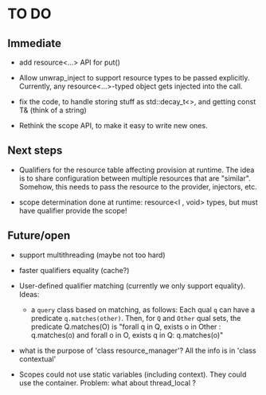 # TO DO

## Immediate
  - add resource<...> API for put()

  - Allow unwrap_inject to support resource types to be passed
    explicitly. Currently, any resource<...>-typed object gets injected
    into the call.

  - fix the code, to handle storing stuff as std::decay_t<>, and getting
     const T&  (think of a string)

  - Rethink the scope API, to make it easy to write new ones. 


## Next steps

  - Qualifiers for the resource table affecting provision at runtime.
  	The idea is to share configuration between multiple resources that
  	are "similar". Somehow, this needs to pass the resource to the provider,
  	injectors, etc.

  - scope determination done at runtime: resource<I , void> types,
  	but must have qualifier provide the scope!


## Future/open
  - support multithreading (maybe not too hard)

  - faster qualifiers equality (cache?)

  - User-defined qualifier matching (currently we only support equality).
    Ideas:
    - a `query` class based on matching, as follows:
      Each qual `q` can have a predicate `q.matches(other)`.
      Then, for  `Q` and `Other` qual sets, the predicate
      Q.matches(O) is "forall q in Q, exists o in Other : q.matches(o)
      and forall o in O, exists q in Q: q.matches(o)"

  - what is the purpose of 'class resource_manager'? All the info is in
    'class contextual'

  - Scopes could not use static variables (including context). They
    could use the container. Problem: what about thread_local ?
